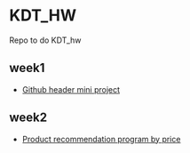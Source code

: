# KDT_HW
Repo to do KDT_hw

## week1
- [Github header mini project](./week1/README.md)

## week2
- [Product recommendation program by price](./week2/README.md)


